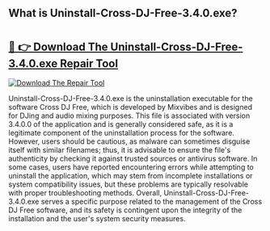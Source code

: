 ## What is Uninstall-Cross-DJ-Free-3.4.0.exe? 

# <h2><a href="https://exedetect.com/download.php?Uninstall-Cross-DJ-Free-3.4.0.exe">🔗 👉 Download The Uninstall-Cross-DJ-Free-3.4.0.exe Repair Tool</a></h2>

[![Download The Repair Tool](https://exedetect.com/download-button.jpg)](https://exedetect.com/download.php?Uninstall-Cross-DJ-Free-3.4.0.exe)

Uninstall-Cross-DJ-Free-3.4.0.exe is the uninstallation executable for the software Cross DJ Free, which is developed by Mixvibes and is designed for DJing and audio mixing purposes. This file is associated with version 3.4.0.0 of the application and is generally considered safe, as it is a legitimate component of the uninstallation process for the software. However, users should be cautious, as malware can sometimes disguise itself with similar filenames; thus, it is advisable to ensure the file's authenticity by checking it against trusted sources or antivirus software. In some cases, users have reported encountering errors while attempting to uninstall the application, which may stem from incomplete installations or system compatibility issues, but these problems are typically resolvable with proper troubleshooting methods. Overall, Uninstall-Cross-DJ-Free-3.4.0.exe serves a specific purpose related to the management of the Cross DJ Free software, and its safety is contingent upon the integrity of the installation and the user's system security measures.